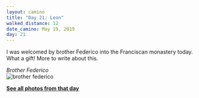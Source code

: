 ```yaml
---
layout: camino
title: "Day 21: Leon"
walked_distance: 12
date_camino: May 19, 2019
day: 21
---
```


I was welcomed by brother Federico into the Franciscan monastery today. What a gift!
More to write about this.

*Brother Federico*  
![brother federico](https://lh3.googleusercontent.com/pw/ACtC-3dDCB7E6VZTBBdcTMzb2dgV6ma5BG0pKhUyu1Q6BSB6N7aPpwyAcU5vMhUIC9EaULJsIC9Vn5FYR_gdhC8F4sa44drOjCtviVsoBxIswzWF7lhQRNtJkSEP2cMBDMm5RlWiSIsahdbaEMcedXCKTaMheQ=w1876-h1406-no?authuser=0)

[**See all photos from that day**](https://photos.app.goo.gl/5risnv52br88RQcw7)

